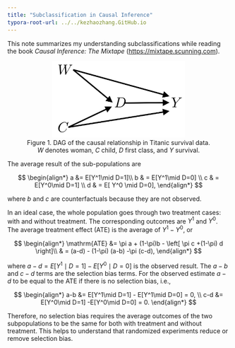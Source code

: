 ```yaml
---
title: "Subclassification in Causal Inference"
typora-root-url: ../../kezhaozhang.GitHub.io
---
```






This note summarizes my understanding subclassifications while reading the book *Causal Inference: The Mixtape* (https://mixtape.scunning.com).





<figure>
  <center>
  <img src="/assets/images/mixtape_titanic.svg" width="300">
   </center>
  <center>
  <figurecaption>
  Figure 1. DAG of the causal relationship in Titanic survival data. <i>W</i> denotes woman, <i>C</i> child, <i>D</i> first class, and <i>Y</i> survival.
  </figurecaption>
  </center>
</figure>




The average result of the sub-populations are


$$
\begin{align*}
a &= E[Y^1\mid D=1]\\
b & = E[Y^1\mid D=0] \\
c & = E[Y^0\mid D=1] \\
d & = E[ Y^0 \mid D=0],
\end{align*}
$$


where $b$ and $c$ are counterfactuals because they are not observed.



In an ideal case, the whole population goes through two treatment cases: with and without treatment. The corresponding outcomes are $Y^1$ and $Y^0$. The average treatment effect (ATE) is the average of $Y^1 - Y^0$, or



$$
\begin{align*}
\mathrm{ATE} 
&= \pi a + (1-\pi)b  - \left[ \pi c +(1-\pi) d \right]\\
& = (a-d) - (1-\pi) (a-b) -\pi (c-d),
\end{align*}
$$



where $a-d = E[Y^1\mid D=1]-E[Y^0\mid D=0]$ is the observed result. The $a-b$ and $c-d$ terms are the selection bias terms.  For the observed estimate $a-d$ to be equal to the $\mathrm{ATE}$ if there is no selection bias, i.e.,


$$
\begin{align*}
a-b &= E[Y^1\mid D=1] - E[Y^1\mid D=0] = 0,  \\
c-d &= E[Y^0\mid D=1] -E[Y^0\mid D=0] = 0.
\end{align*}
$$


Therefore, no selection bias requires the average outcomes of the two subpopulations to be the same for both with treatment and without treatment. This helps to understand that randomized experiments reduce or remove selection bias.

